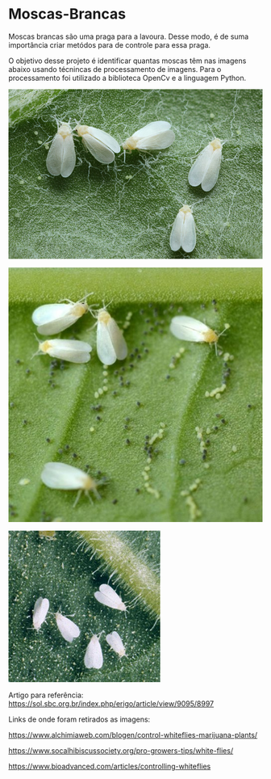 # Moscas-Brancas
Moscas brancas são uma praga para a lavoura. Desse modo, é de suma importância criar metódos para de controle para essa praga.

O objetivo desse projeto é identificar quantas moscas têm nas imagens abaixo usando técnincas de processamento de imagens. Para o processamento foi utilizado a biblioteca OpenCv e a linguagem Python.

![Moscas 1](/imagens/moscas1.jpg)

![Moscas 2](/imagens/moscas2.jpg)

![Moscas 3](/imagens/moscas3.jpg)

Artigo para referência: <https://sol.sbc.org.br/index.php/erigo/article/view/9095/8997>

Links de onde foram retirados as imagens:

<https://www.alchimiaweb.com/blogen/control-whiteflies-marijuana-plants/>

<https://www.socalhibiscussociety.org/pro-growers-tips/white-flies/>

<https://www.bioadvanced.com/articles/controlling-whiteflies>
